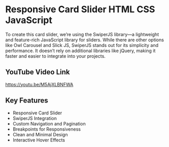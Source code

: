 # Responsive Card Slider HTML CSS JavaScript

To create this card slider, we’re using the SwiperJS library—a lightweight and feature-rich JavaScript library for sliders. While there are other options like Owl Carousel and Slick JS, SwiperJS stands out for its simplicity and performance. It doesn’t rely on additional libraries like jQuery, making it faster and easier to integrate into your projects.

## YouTube Video Link
https://youtu.be/M5AjXLBNFWA

## Key Features

- Responsive Card Slider
- SwiperJS Integration
- Custom Navigation and Pagination
- Breakpoints for Responsiveness
- Clean and Minimal Design
- Interactive Hover Effects
